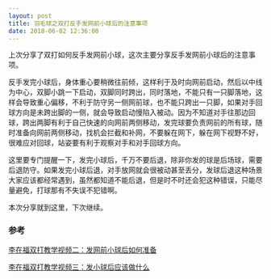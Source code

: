 ```yaml
---
layout: post
title: 羽毛球之双打反手发网前小球后的注意事项
date: 2018-06-02 12:36:00
---
```


上次分享了双打如何反手发网前小球，这次主要分享反手发网前小球后的注意事项。

反手发完小球后，身体重心要稍微往前倾，这样利于及时向网前启动，然后以中线为中心，双脚小跳一下启动，双脚同时跨出，同时落地，不能只有一只脚落地，这样会导致重心偏移，不利于防守另一侧网前球，也不能只跨出一只脚，如果对手回球方向是未跨出脚的一侧，就会导致启动慢陷入被动。因为不知道对手往那边回球，跨出两脚有利于自己快速的向网前两侧移动，发完球要负责网前的所有球，随时准备向网前两侧移动，找机会拦截和补网，不要躲在网下，躲在网下视野不好，很难应对回球，站姿要有利于观察对手和对手回球方向。

这里要专门提醒一下，发完小球后，千万不要后退，除非你发的球是后场球，需要后退防守。如果发完小球后退，对手放网就会很被动甚至丢分，发球后退这种场景大家应该都经常遇到，虽然都知道不能后退，但是时不时还会犯这种错误，只能尽量避免，打球那有不失误不犯错啊。

本次分享就到这里，下次继续。

### 参考

[李在福双打教学视频二：发网前小球后如何准备](https://v.qq.com/x/page/k0146nez0w0.html)

[李在福双打教学视频三：发小球后应该做什么](https://v.qq.com/x/page/s0148aaygqm.html)